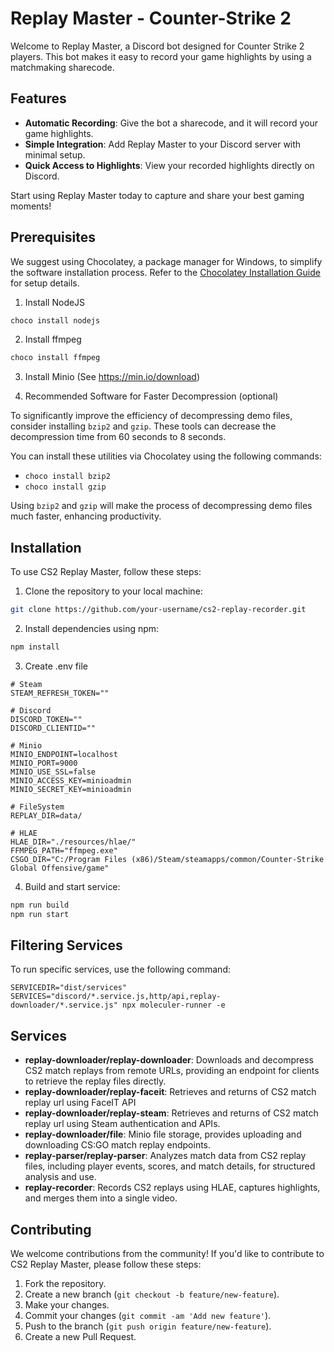 # Replay Master - Counter-Strike 2

Welcome to Replay Master, a Discord bot designed for Counter Strike 2 players. 
This bot makes it easy to record your game highlights by using a matchmaking sharecode.

## Features
- **Automatic Recording**: Give the bot a sharecode, and it will record your game highlights.
- **Simple Integration**: Add Replay Master to your Discord server with minimal setup.
- **Quick Access to Highlights**: View your recorded highlights directly on Discord.

Start using Replay Master today to capture and share your best gaming moments!

## Prerequisites

We suggest using Chocolatey, a package manager for Windows, to simplify the software installation process. Refer to the [Chocolatey Installation Guide](https://chocolatey.org/install) for setup details.

1. Install NodeJS

```bash
choco install nodejs
```

2. Install ffmpeg

```bash
choco install ffmpeg
```

3. Install Minio (See https://min.io/download)

4. Recommended Software for Faster Decompression (optional)

To significantly improve the efficiency of decompressing demo files, consider installing `bzip2` and `gzip`. These tools can decrease the decompression time from 60 seconds to 8 seconds.

You can install these utilities via Chocolatey using the following commands:

- `choco install bzip2`
- `choco install gzip`

Using `bzip2` and `gzip` will make the process of decompressing demo files much faster, enhancing productivity.

## Installation

To use CS2 Replay Master, follow these steps:

1. Clone the repository to your local machine:

```bash
git clone https://github.com/your-username/cs2-replay-recorder.git
```

2. Install dependencies using npm:

```bash
npm install
```

3. Create .env file
```
# Steam
STEAM_REFRESH_TOKEN=""

# Discord
DISCORD_TOKEN=""
DISCORD_CLIENTID=""

# Minio
MINIO_ENDPOINT=localhost
MINIO_PORT=9000
MINIO_USE_SSL=false
MINIO_ACCESS_KEY=minioadmin
MINIO_SECRET_KEY=minioadmin

# FileSystem
REPLAY_DIR=data/

# HLAE
HLAE_DIR="./resources/hlae/"
FFMPEG_PATH="ffmpeg.exe"
CSGO_DIR="C:/Program Files (x86)/Steam/steamapps/common/Counter-Strike Global Offensive/game"
```

4. Build and start service:

```bash
npm run build
npm run start
```

## Filtering Services

To run specific services, use the following command:
```
SERVICEDIR="dist/services" SERVICES="discord/*.service.js,http/api,replay-downloader/*.service.js" npx moleculer-runner -e
```

## Services
- **replay-downloader/replay-downloader**: Downloads and decompress CS2 match replays from remote URLs, providing an endpoint for clients to retrieve the replay files directly.
- **replay-downloader/replay-faceit**: Retrieves and returns of CS2 match replay url using FaceIT API
- **replay-downloader/replay-steam**: Retrieves and returns of CS2 match replay url using Steam authentication and APIs.
- **replay-downloader/file**: Minio file storage, provides uploading and downloading CS:GO match replay endpoints.
- **replay-parser/replay-parser**: Analyzes match data from CS2 replay files, including player events, scores, and match details, for structured analysis and use.
- **replay-recorder**: Records CS2 replays using HLAE, captures highlights, and merges them into a single video.

## Contributing

We welcome contributions from the community! If you'd like to contribute to CS2 Replay Master, please follow these steps:

1. Fork the repository.
2. Create a new branch (`git checkout -b feature/new-feature`).
3. Make your changes.
4. Commit your changes (`git commit -am 'Add new feature'`).
5. Push to the branch (`git push origin feature/new-feature`).
6. Create a new Pull Request.
